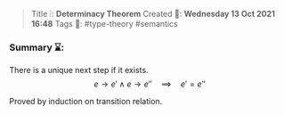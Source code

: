 > Title ❕: **Determinacy Theorem**
> Created 📅: **Wednesday 13 Oct 2021 16:48**
  Tags 📎: #type-theory  #semantics 

### Summary ⌛:
There is a unique next step if it exists.
$$e \rightarrow e' \land e \rightarrow e'' \quad \implies \quad e'=e''$$

Proved by induction on transition relation.